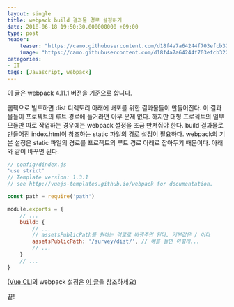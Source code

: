 ```yaml
---
layout: single
title: webpack build 결과물 경로 설정하기
date: 2018-06-18 19:50:30.000000000 +09:00
type: post
header:
    teaser: "https://camo.githubusercontent.com/d18f4a7a64244f703efcb322bf298dcb4ca38856/68747470733a2f2f7765627061636b2e6a732e6f72672f6173736574732f69636f6e2d7371756172652d6269672e737667"
    image: "https://camo.githubusercontent.com/d18f4a7a64244f703efcb322bf298dcb4ca38856/68747470733a2f2f7765627061636b2e6a732e6f72672f6173736574732f69636f6e2d7371756172652d6269672e737667"
categories:
- IT
tags: [Javascript, webpack]
---
```


이 글은 webpack 4.11.1 버전을 기준으로 합니다.

웹팩으로 빌드하면 dist 디렉토리 아래에 배포를 위한 결과물들이 만들어진다. 이 결과물들이 프로젝트의 루트 경로에 둘거라면 아무 문제 없다. 하지만 대형 프로젝트의 일부 모듈만 따로 작업하는 경우에는 webpack 설정을 조금 만져줘야 한다. build 결과물로 만들어진 index.html이 참조하는 static 파일의 경로 설정이 필요하다. webpack의 기본 설정은 static 파일의 경로를 프로젝트의 루트 경로 아래로 잡아두기 때문이다. 아래와 같이 바꾸면 된다.

```javascript
// config/dindex.js
'use strict'
// Template version: 1.3.1
// see http://vuejs-templates.github.io/webpack for documentation.

const path = require('path')

module.exports = {
    // ...
    build: {
        // ...
        // assetsPublicPath를 원하는 경로로 바꿔주면 된다. 기본값은 / 이다
        assetsPublicPath: '/survey/dist/', // 예를 들면 이렇게...
        // ...
    }
    // ...
}
```

([Vue CLI]의 webpack 설정은 [이 글](https://lovemewithoutall.github.io/it/vue-cli-3-webpack/)을 참조하세요)

끝!

[Vue CLI]: https://cli.vuejs.org/